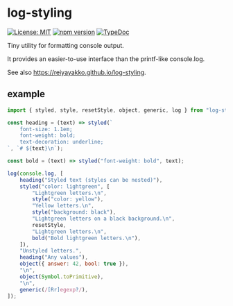 
# log-styling

[![License: MIT](https://img.shields.io/badge/License-MIT-yellow.svg)](https://opensource.org/licenses/MIT)
[![npm version](https://img.shields.io/npm/v/log-styling/latest.svg?logo=npm)](https://www.npmjs.com/package/log-styling)
[![TypeDoc](https://img.shields.io/badge/document-TypeDoc-green.svg)](https://typedoc.org)

Tiny utility for formatting console output.

It provides an easier-to-use interface than the printf-like console.log.

See also <https://reiyayakko.github.io/log-styling>.

## example

```js
import { styled, style, resetStyle, object, generic, log } from "log-styling";

const heading = (text) => styled(`
    font-size: 1.1em;
    font-weight: bold;
    text-decoration: underline;
`, `# ${text}\n`);

const bold = (text) => styled("font-weight: bold", text);

log(console.log, [
    heading("Styled text (styles can be nested)"),
    styled("color: lightgreen", [
        "Lightgreen letters.\n",
        style("color: yellow"),
        "Yellow letters.\n",
        style("background: black"),
        "Lightgreen letters on a black background.\n",
        resetStyle,
        "Lightgreen letters.\n",
        bold("Bold lightgreen letters.\n"),
    ]),
    "Unstyled letters.",
    heading("Any values"),
    object({ answer: 42, bool: true }),
    "\n",
    object(Symbol.toPrimitive),
    "\n",
    generic(/[Rr]egexp?/),
]);
```
